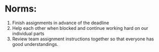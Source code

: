 # Norms:

1. Finish assignments in advance of the deadline
2. Help each other when blocked and continue working hard on our individual parts
3. Review team assignment instructions together so that everyone has good understandings.
